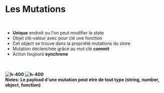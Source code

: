 <!-- .slide: class="sfeir-basic-slide" -->
# Les Mutations
<br>
<ul>
    <li><strong>Unique</strong> endroit ou l'on peut modifier le state</li>
    <li>Objet clé-valeur avec pour clé une fonction</li>
    <li>Cet object se trouve dans la propriété mutations du store</li>
    <li>Mutation déclenchée grâce au mot clé <strong>commit</strong></li>
    <li>Action toujours <strong>synchrone</strong</li>
</ul><br><br>
<div class="center">
    <img alt="h-400" src="assets/images/school/state-management/mutation.png">
    <img alt="h-400" src="assets/images/school/state-management/mutation_implementation.png">
</div>
Notes:
Le payload d'une mutation peut etre de tout type (string, number, object, function)
